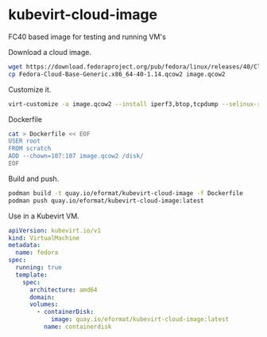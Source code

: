 # kubevirt-cloud-image

FC40 based image for testing and running VM's

Download a cloud image.

```bash
wget https://download.fedoraproject.org/pub/fedora/linux/releases/40/Cloud/x86_64/images/Fedora-Cloud-Base-Generic.x86_64-40-1.14.qcow2
cp Fedora-Cloud-Base-Generic.x86_64-40-1.14.qcow2 image.qcow2
```

Customize it.

```bash
virt-customize -a image.qcow2 --install iperf3,btop,tcpdump --selinux-relabel
```

Dockerfile

```bash
cat > Dockerfile << EOF
USER root
FROM scratch
ADD --chown=107:107 image.qcow2 /disk/
EOF
```

Build and push.

```bash
podman build -t quay.io/eformat/kubevirt-cloud-image -f Dockerfile
podman push quay.io/eformat/kubevirt-cloud-image:latest
```

Use in a Kubevirt VM.

```yaml
apiVersion: kubevirt.io/v1
kind: VirtualMachine
metadata:
  name: fedora
spec:
  running: true
  template:
    spec:
      architecture: amd64
      domain:
      volumes:
        - containerDisk:
            image: quay.io/eformat/kubevirt-cloud-image:latest
          name: containerdisk
```
